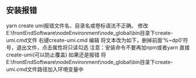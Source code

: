 ## 安装报错
yarn create umi报错文件名、目录名或卷标语法不正确。
修改E:\frontEndSoftware\nodeEnvironment\node_global\bin目录下create-umi.cmd文件
右键create-umi.cmd 编辑 将文本改为如下，删掉前面‘%~dp0’符号，退出文件，点击属性将只读勾选
注意：安装命令不要再加npm或者yarn 直接create-umi(可以防止覆盖)
如果还是报错
将E:\frontEndSoftware\nodeEnvironment\node_global\bin目录下create-umi.cmd文件路径加入环境变量中

